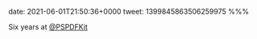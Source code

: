 date: 2021-06-01T21:50:36+0000
tweet: 1399845863506259975
%%%

Six years at [@PSPDFKit](https://twitter.com/PSPDFKit)
